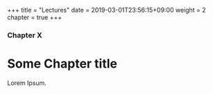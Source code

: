 +++
title = "Lectures"
date = 2019-03-01T23:56:15+09:00
weight = 2
chapter = true
+++

### Chapter X

# Some Chapter title

Lorem Ipsum.
